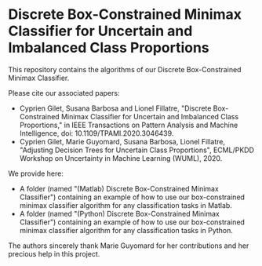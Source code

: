 # Discrete Box-Constrained Minimax Classifier for Uncertain and Imbalanced Class Proportions

This repository contains the algorithms of our Discrete Box-Constrained Minimax Classifier. 

Please cite our associated papers: 

+ Cyprien Gilet, Susana Barbosa and Lionel Fillatre, "Discrete Box-Constrained Minimax Classifier for Uncertain and Imbalanced Class Proportions," in IEEE Transactions on Pattern Analysis and Machine Intelligence, doi: 10.1109/TPAMI.2020.3046439. 
+ Cyprien Gilet, Marie Guyomard, Susana Barbosa, Lionel Fillatre, "Adjusting Decision Trees for Uncertain Class Proportions", ECML/PKDD Workshop on Uncertainty in Machine Learning (WUML), 2020. 

We provide here:

+ A folder (named "(Matlab) Discrete Box-Constrained Minimax Classifier") containing an example of how to use our box-constrained minimax classifier algorithm for any classification tasks in Matlab.
+ A folder (named "(Python) Discrete Box-Constrained Minimax Classifier") containing an example of how to use our box-constrained minimax classifier algorithm for any classification tasks in Python.

The authors sincerely thank Marie Guyomard for her contributions and her precious help in this project.
